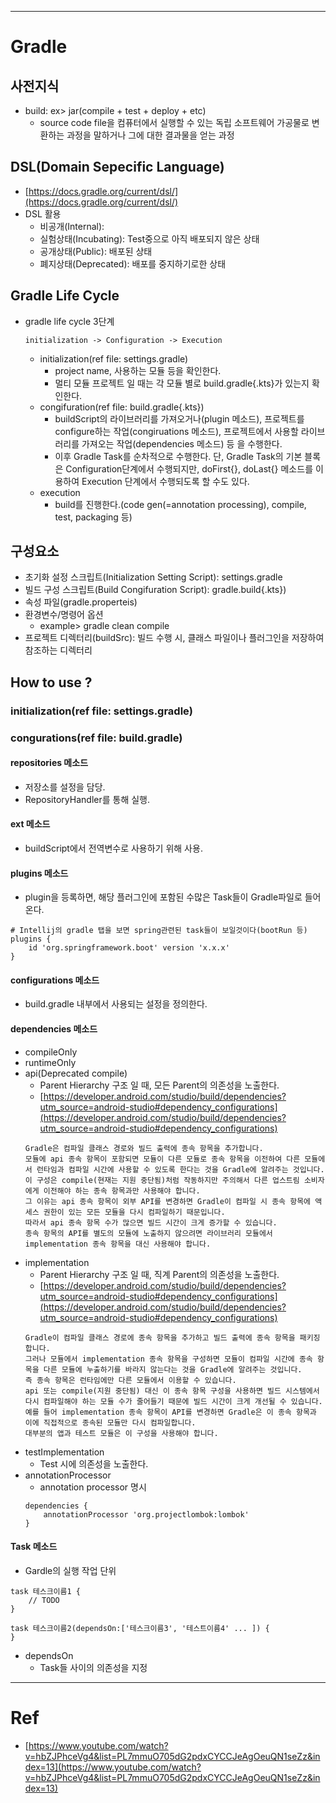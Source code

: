 
---


# Gradle
## 사전지식
- build: ex> jar(compile + test + deploy + etc)
  - source code file을 컴퓨터에서 실행할 수 있는 독립 소프트웨어 가공물로 변환하는 과정을 말하거나 그에 대한 결과물을 얻는 과정

## DSL(Domain Sepecific Language)
- [https://docs.gradle.org/current/dsl/](https://docs.gradle.org/current/dsl/)
- DSL 활용
  - 비공개(Internal): 
  - 실험상태(Incubating): Test중으로 아직 배포되지 않은 상태
  - 공개상태(Public): 배포된 상태
  - 폐지상태(Deprecated): 배포를 중지하기로한 상태

## Gradle Life Cycle
- gradle life cycle 3단계
  ```
  initialization -> Configuration -> Execution
  ```
  - initialization(ref file: settings.gradle)
    - project name, 사용하는 모듈 등을 확인한다.
    - 멀티 모듈 프로젝트 일 때는 각 모듈 별로 build.gradle{.kts}가 있는지 확인한다.
  - congifuration(ref file: build.gradle{.kts})
    - buildScript의 라이브러리를 가져오거나(plugin 메소드), 프로젝트를 configure하는 작업(congiruations 메소드), 프로젝트에서 사용할 라이브러리를 가져오는 작업(dependencies 메소드) 등 을 수행한다.
    - 이후 Gradle Task를 순차적으로 수행한다. 단, Gradle Task의 기본 블록은 Configuration단계에서 수행되지만, doFirst{}, doLast{} 메소드를 이용하여 Execution 단계에서 수행되도록 할 수도 있다.
  - execution
    - build를 진행한다.(code gen(=annotation processing), compile, test, packaging 등)

## 구성요소
- 초기화 설정 스크립트(Initialization Setting Script): settings.gradle
- 빌드 구성 스크립트(Build Congifuration Script): gradle.build{.kts})
- 속성 파일(gradle.properteis)
- 환경변수/명령어 옵션
  - example> gradle clean compile
- 프로젝트 디렉터리(buildSrc): 빌드 수행 시, 클래스 파일이나 플러그인을 저장하여 참조하는 디렉터리

## How to use ?
### initialization(ref file: settings.gradle)

### congurations(ref file: build.gradle)
#### repositories 메소드
- 저장소를 설정을 담당.
- RepositoryHandler를 통해 실행.

#### ext 메소드
- buildScript에서 전역변수로 사용하기 위해 사용.

#### plugins 메소드
- plugin을 등록하면, 해당 플러그인에 포함된 수많은 Task들이 Gradle파일로 들어온다.
```
# Intellij의 gradle 탭을 보면 spring관련된 task들이 보일것이다(bootRun 등)
plugins {
    id 'org.springframework.boot' version 'x.x.x'
}
```

#### configurations 메소드
- build.gradle 내부에서 사용되는 설정을 정의한다.

#### dependencies 메소드
- compileOnly
- runtimeOnly
- api(Deprecated compile)
  - Parent Hierarchy 구조 일 때, 모든 Parent의 의존성을 노출한다.
  - [https://developer.android.com/studio/build/dependencies?utm_source=android-studio#dependency_configurations](https://developer.android.com/studio/build/dependencies?utm_source=android-studio#dependency_configurations)
  ```
  Gradle은 컴파일 클래스 경로와 빌드 출력에 종속 항목을 추가합니다.
  모듈에 api 종속 항목이 포함되면 모듈이 다른 모듈로 종속 항목을 이전하여 다른 모듈에서 런타임과 컴파일 시간에 사용할 수 있도록 한다는 것을 Gradle에 알려주는 것입니다.
  이 구성은 compile(현재는 지원 중단됨)처럼 작동하지만 주의해서 다른 업스트림 소비자에게 이전해야 하는 종속 항목과만 사용해야 합니다.
  그 이유는 api 종속 항목이 외부 API를 변경하면 Gradle이 컴파일 시 종속 항목에 액세스 권한이 있는 모든 모듈을 다시 컴파일하기 때문입니다.
  따라서 api 종속 항목 수가 많으면 빌드 시간이 크게 증가할 수 있습니다.
  종속 항목의 API를 별도의 모듈에 노출하지 않으려면 라이브러리 모듈에서 implementation 종속 항목을 대신 사용해야 합니다.
  ```
- implementation
  - Parent Hierarchy 구조 일 때, 직계 Parent의 의존성을 노출한다.
  - [https://developer.android.com/studio/build/dependencies?utm_source=android-studio#dependency_configurations](https://developer.android.com/studio/build/dependencies?utm_source=android-studio#dependency_configurations)
  ```
  Gradle이 컴파일 클래스 경로에 종속 항목을 추가하고 빌드 출력에 종속 항목을 패키징합니다.
  그러나 모듈에서 implementation 종속 항목을 구성하면 모듈이 컴파일 시간에 종속 항목을 다른 모듈에 누출하기를 바라지 않는다는 것을 Gradle에 알려주는 것입니다.
  즉 종속 항목은 런타임에만 다른 모듈에서 이용할 수 있습니다.
  api 또는 compile(지원 중단됨) 대신 이 종속 항목 구성을 사용하면 빌드 시스템에서 다시 컴파일해야 하는 모듈 수가 줄어들기 때문에 빌드 시간이 크게 개선될 수 있습니다.
  예를 들어 implementation 종속 항목이 API를 변경하면 Gradle은 이 종속 항목과 이에 직접적으로 종속된 모듈만 다시 컴파일합니다.
  대부분의 앱과 테스트 모듈은 이 구성을 사용해야 합니다.
  ```
- testImplementation
  - Test 시에 의존성을 노출한다.
- annotationProcessor
  - annotation processor 명시
  ```
  dependencies {
      annotationProcessor 'org.projectlombok:lombok'
  }
  ```
  

  
#### Task 메소드
- Gardle의 실행 작업 단위
```
task 테스크이름1 {
    // TODO
}

task 테스크이름2(dependsOn:['테스크이름3', '테스트이름4' ... ]) {
}
```
  - dependsOn
    - Task들 사이의 의존성을 지정

---

# Ref
- [https://www.youtube.com/watch?v=hbZJPhceVg4&list=PL7mmuO705dG2pdxCYCCJeAgOeuQN1seZz&index=13](https://www.youtube.com/watch?v=hbZJPhceVg4&list=PL7mmuO705dG2pdxCYCCJeAgOeuQN1seZz&index=13)


